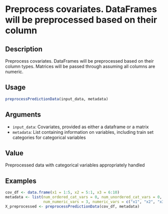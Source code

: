 # Preprocess covariates. DataFrames will be preprocessed based on their column

## Description

Preprocess covariates. DataFrames will be preprocessed based on their column
types. Matrices will be passed through assuming all columns are numeric.

## Usage

```r
preprocessPredictionData(input_data, metadata)
```

## Arguments

* `input_data`: Covariates, provided as either a dataframe or a matrix
* `metadata`: List containing information on variables, including train set
categories for categorical variables

## Value

Preprocessed data with categorical variables appropriately handled

## Examples

```r
cov_df <- data.frame(x1 = 1:5, x2 = 5:1, x3 = 6:10)
metadata <- list(num_ordered_cat_vars = 0, num_unordered_cat_vars = 0, 
                 num_numeric_vars = 3, numeric_vars = c("x1", "x2", "x3"))
X_preprocessed <- preprocessPredictionData(cov_df, metadata)
```

